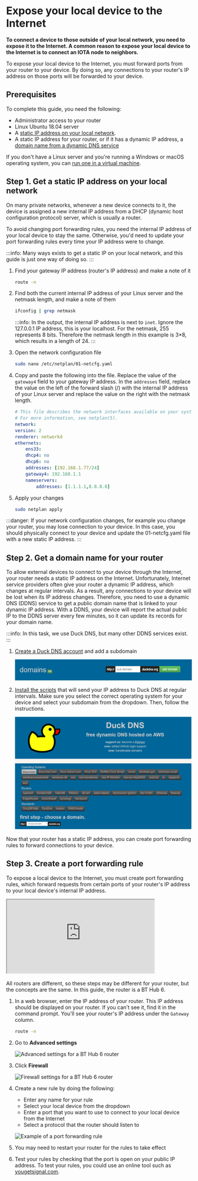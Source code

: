 # Expose your local device to the Internet

**To connect a device to those outside of your local network, you need to expose it to the Internet. A common reason to expose your local device to the Internet is to connect an IOTA node to neighbors.**

To expose your local device to the Internet, you must forward ports from your router to your device. By doing so, any connections to your router's IP address on those ports will be forwarded to your device.

## Prerequisites

To complete this guide, you need the following:

* Administrator access to your router
* Linux Ubuntu 18.04 server
* A [static IP address on your local network](#get-a-static-ip-address-on-your-local-network).
* A static IP address for your router, or if it has a dynamic IP address, a [domain name from a dynamic DNS service](#get-a-domain-name-for-your-router)

If you don't have a Linux server and you're running a Windows or macOS operating system, you can [run one in a virtual machine](../how-to-guides/set-up-virtual-machine.md).

## Step 1. Get a static IP address on your local network

On many private networks, whenever a new device connects to it, the device is assigned a new internal IP address from a DHCP (dynamic host configuration protocol) server, which is usually a router.

To avoid changing port forwarding rules, you need the internal IP address of your local device to stay the same. Otherwise, you'd need to update your port forwarding rules every time your IP address were to change.

:::info:
Many ways exists to get a static IP on your local network, and this guide is just one way of doing so.
:::

1. Find your gateway IP address (router's IP address) and make a note of it

    ```bash
    route -n
    ```

2. Find both the current internal IP address of your Linux server and the netmask length, and make a note of them

    ```bash
    ifconfig | grep netmask
    ```

    :::info:
    In the output, the internal IP address is next to `inet`. Ignore the 127.0.0.1 IP address, this is your localhost. For the netmask, 255 represents 8 bits. Therefore the netmask length in this example is 3*8, which results in a length of 24.
    :::

3. Open the network configuration file

    ```bash
    sudo nano /etc/netplan/01-netcfg.yaml
    ```

4. Copy and paste the following into the file. Replace the value of the `gateway4` field to your gateway IP address. In the `addresses` field, replace the value on the left of the forward slash (/) with the internal IP address of your Linux server and replace the value on the right with the netmask length.

    ```yaml
    # This file describes the network interfaces available on your system
    # For more information, see netplan(5).
    network:
    version: 2
    renderer: networkd
    ethernets:
        ens33:
        dhcp4: no
        dhcp6: no
        addresses: [192.168.1.77/24]
        gateway4: 192.168.1.1
        nameservers:
            addresses: [1.1.1.1,8.8.8.8]
    ```

5. Apply your changes

    ```bash
    sudo netplan apply
    ```

:::danger:
If your network configuration changes, for example you change your router, you may lose connection to your device. In this case, you should physically connect to your device and update the 01-netcfg.yaml file with a new static IP address.
:::

## Step 2. Get a domain name for your router

To allow external devices to connect to your device through the Internet, your router needs a static IP address on the Internet. Unfortunately, Internet service providers often give your router a dynamic IP address, which changes at regular intervals. As a result, any connections to your device will be lost when its IP address changes. Therefore, you need to use a dynamic DNS (DDNS) service to get a public domain name that is linked to your dynamic IP address. With a DDNS, your device will report the actual public IP to the DDNS server every few minutes, so it can update its records for your domain name.

:::info:
In this task, we use Duck DNS, but many other DDNS services exist.
:::

1. [Create a Duck DNS account](https://www.duckdns.org/) and add a subdomain

    ![Duck DNS sub domain](../duckdns-subdomain.png)

2. [Install the scripts](https://www.duckdns.org/install.jsp) that will send your IP address to Duck DNS at regular intervals. Make sure you select the correct operating system for your device and select your subdomain from the dropdown. Then, follow the instructions.

    ![Duck DNS installation](../duckdns-install.png)

Now that your router has a static IP address, you can create port forwarding rules to forward connections to your device.

## Step 3. Create a port forwarding rule

To expose a local device to the Internet, you must create port forwarding rules, which forward requests from certain ports of your router's IP address to your local device's internal IP address.

<iframe src="https://www.youtube.com/embed/2G1ueMDgwxw" width="400" height="200"></iframe>

All routers are different, so these steps may be different for your router, but the concepts are the same. In this guide, the router is a BT Hub 6.

1. In a web browser, enter the IP address of your router. This IP address should be displayed on your router. If you can't see it, find it in the command prompt. You'll see your router's IP address under the `Gateway` column.

    ```bash
    route -n
    ```

2. Go to **Advanced settings**

    ![Advanced settings for a BT Hub 6 router](../router-bt-hub.png)

3. Click **Firewall**

    ![Firewall settings for a BT Hub 6 router](../router-advanced-settings.png)

4. Create a new rule by doing the following:

    * Enter any name for your rule
    * Select your local device from the dropdown
    * Enter a port that you want to use to connect to your local device from the Internet
    * Select a protocol that the router should listen to

    ![Example of a port forwarding rule](../port-forwarding-rule.png)

5. You may need to restart your router for the rules to take effect

6. Test your rules by checking that the port is open on your public IP address. To test your rules, you could use an online tool such as [yougetsignal.com](https://www.yougetsignal.com/tools/open-ports/).